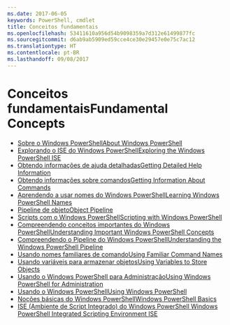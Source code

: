 ```yaml
---
ms.date: 2017-06-05
keywords: PowerShell, cmdlet
title: Conceitos fundamentais
ms.openlocfilehash: 53411610a956d54b9098359a7d312e61499877fc
ms.sourcegitcommit: d6ab9ab5909ed59cce4ce30e29457e0e75c7ac12
ms.translationtype: HT
ms.contentlocale: pt-BR
ms.lasthandoff: 09/08/2017
---
```

# <a name="fundamental-concepts"></a><span data-ttu-id="f5d58-103">Conceitos fundamentais</span><span class="sxs-lookup"><span data-stu-id="f5d58-103">Fundamental Concepts</span></span>

- [<span data-ttu-id="f5d58-104">Sobre o Windows PowerShell</span><span class="sxs-lookup"><span data-stu-id="f5d58-104">About Windows PowerShell</span></span>](fundamental/About-Windows-PowerShell.md)
- [<span data-ttu-id="f5d58-105">Explorando o ISE do Windows PowerShell</span><span class="sxs-lookup"><span data-stu-id="f5d58-105">Exploring the Windows PowerShell ISE</span></span>](fundamental/Exploring-the-Windows-PowerShell-ISE.md)
- [<span data-ttu-id="f5d58-106">Obtendo informações de ajuda detalhadas</span><span class="sxs-lookup"><span data-stu-id="f5d58-106">Getting Detailed Help Information</span></span>](fundamental/Getting-Detailed-Help-Information.md)
- [<span data-ttu-id="f5d58-107">Obtendo informações sobre comandos</span><span class="sxs-lookup"><span data-stu-id="f5d58-107">Getting Information About Commands</span></span>](fundamental/Getting-Information-About-Commands.md)
- [<span data-ttu-id="f5d58-108">Aprendendo a usar nomes do Windows PowerShell</span><span class="sxs-lookup"><span data-stu-id="f5d58-108">Learning Windows PowerShell Names</span></span>](fundamental/Learning-Windows-PowerShell-Names.md)
- [<span data-ttu-id="f5d58-109">Pipeline de objeto</span><span class="sxs-lookup"><span data-stu-id="f5d58-109">Object Pipeline</span></span>](fundamental/Object-Pipeline.md)
- [<span data-ttu-id="f5d58-110">Scripts com o Windows PowerShell</span><span class="sxs-lookup"><span data-stu-id="f5d58-110">Scripting with Windows PowerShell</span></span>](fundamental/Scripting-with-Windows-PowerShell.md)
- [<span data-ttu-id="f5d58-111">Compreendendo conceitos importantes do Windows PowerShell</span><span class="sxs-lookup"><span data-stu-id="f5d58-111">Understanding Important Windows PowerShell Concepts</span></span>](fundamental/Understanding-Important-Windows-PowerShell-Concepts.md)
- [<span data-ttu-id="f5d58-112">Compreendendo o Pipeline do Windows PowerShell</span><span class="sxs-lookup"><span data-stu-id="f5d58-112">Understanding the Windows PowerShell Pipeline</span></span>](fundamental/Understanding-the-Windows-PowerShell-Pipeline.md)
- [<span data-ttu-id="f5d58-113">Usando nomes familiares de comando</span><span class="sxs-lookup"><span data-stu-id="f5d58-113">Using Familiar Command Names</span></span>](fundamental/Using-Familiar-Command-Names.md)
- [<span data-ttu-id="f5d58-114">Usando variáveis para armazenar objetos</span><span class="sxs-lookup"><span data-stu-id="f5d58-114">Using Variables to Store Objects</span></span>](fundamental/Using-Variables-to-Store-Objects.md)
- [<span data-ttu-id="f5d58-115">Usando o Windows PowerShell para Administração</span><span class="sxs-lookup"><span data-stu-id="f5d58-115">Using Windows PowerShell for Administration</span></span>](fundamental/Using-Windows-PowerShell-for-Administration.md)
- [<span data-ttu-id="f5d58-116">Usando o Windows PowerShell</span><span class="sxs-lookup"><span data-stu-id="f5d58-116">Using Windows PowerShell</span></span>](fundamental/Using-Windows-PowerShell.md)
- [<span data-ttu-id="f5d58-117">Noções básicas do Windows PowerShell</span><span class="sxs-lookup"><span data-stu-id="f5d58-117">Windows PowerShell Basics</span></span>](fundamental/Windows-PowerShell-Basics.md)
- [<span data-ttu-id="f5d58-118">ISE (Ambiente de Script Integrado) do Windows PowerShell </span><span class="sxs-lookup"><span data-stu-id="f5d58-118">Windows PowerShell Integrated Scripting Environment  ISE </span></span>](fundamental/Windows-PowerShell-Integrated-Scripting-Environment--ISE-.md)

